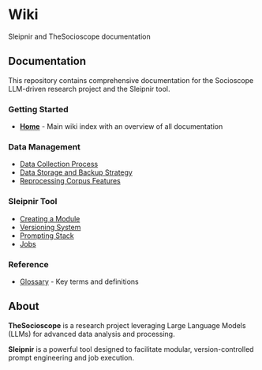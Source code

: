 # Wiki
Sleipnir and TheSocioscope documentation

## Documentation

This repository contains comprehensive documentation for the Socioscope LLM-driven research project and the Sleipnir tool.

### Getting Started

- **[Home](Home.md)** - Main wiki index with an overview of all documentation

### Data Management

- [Data Collection Process](Data-Collection-Process.md)
- [Data Storage and Backup Strategy](Data-Storage-and-Backup-Strategy.md)
- [Reprocessing Corpus Features](Reprocessing-Corpus-Features.md)

### Sleipnir Tool

- [Creating a Module](Sleipnir-Creating-a-Module.md)
- [Versioning System](Sleipnir-Versioning-System.md)
- [Prompting Stack](Sleipnir-Prompting-Stack.md)
- [Jobs](Sleipnir-Jobs.md)

### Reference

- [Glossary](Glossary.md) - Key terms and definitions

## About

**TheSocioscope** is a research project leveraging Large Language Models (LLMs) for advanced data analysis and processing.

**Sleipnir** is a powerful tool designed to facilitate modular, version-controlled prompt engineering and job execution.
